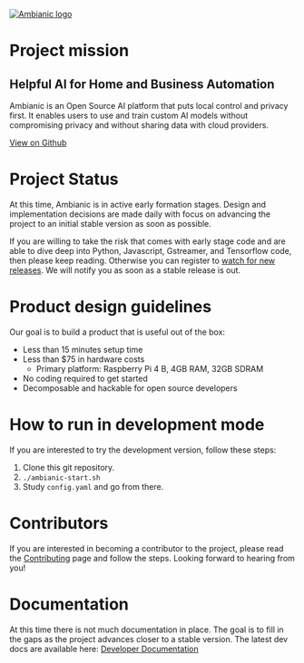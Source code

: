 
[![Ambianic logo](https://avatars2.githubusercontent.com/u/52052162?s=200&v=4)](https://ambianic.ai)

# Project mission
## Helpful AI for Home and Business Automation

Ambianic is an Open Source AI platform that puts local control and privacy first. It enables users to use and train custom AI models without compromising privacy and without sharing data with cloud providers.

[View on Github](https://github.com/ambianic/ambianic-core)

# Project Status
At this time, Ambianic is in active early formation stages. Design and implementation decisions are made daily with focus on advancing the project to an initial stable version as soon as possible.

If you are willing to take the risk that comes with early stage code and are able to dive deep into Python, Javascript, Gstreamer, and Tensorflow code, then please keep reading. Otherwise you can register to [watch for new releases](https://github.com/ambianic/ambianic-core). We will notify you as soon as a stable release is out.

# Product design guidelines

Our goal is to build a product that is useful out of the box:
- Less than 15 minutes setup time
- Less than $75 in hardware costs
  + Primary platform: Raspberry Pi 4 B, 4GB RAM, 32GB SDRAM
- No coding required to get started
- Decomposable and hackable for open source developers

# How to run in development mode
If you are interested to try the development version, follow these steps:
1. Clone this git repository.
2. `./ambianic-start.sh`
3. Study `config.yaml` and go from there.

# Contributors
If you are interested in becoming a contributor to the project, please read the [Contributing](legal/CONTRIBUTING.md) page and follow the steps. Looking forward to hearing from you!

# Documentation

At this time there is not much documentation in place. The goal is to fill in the gaps as the project advances closer to a stable version. The latest dev docs are available here:
[Developer Documentation](https://ambianic.github.io/ambianic-core/ambianic-python-api/)
